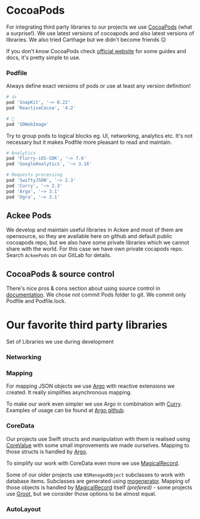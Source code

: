 # CocoaPods

For integrating third party libraries to our projects we use [CocoaPods](https://cocoapods.org) (what a surprise!). We use latest versions of cocoapods and also latest versions of libraries. We also tried Carthage but we didn't become friends 😐

If you don't know CocoaPods check [official website](https://guides.cocoapods.org) for some guides and docs, it's pretty simple to use.

### Podfile
Always define exact versions of pods or use at least any version definition!

```ruby
# 👍
pod 'SnapKit', '~> 0.22'
pod 'ReactiveCocoa', '4.2'

# 💩
pod 'SDWebImage'
```

Try to group pods to logical blocks eg. UI, networking, analytics etc. It's not necessary but it makes Podfile more pleasant to read and maintain.
```ruby
# Analytics
pod 'Flurry-iOS-SDK', '~> 7.6'
pod 'GoogleAnalytics', '~> 3.16'

# Requests processing
pod 'SwiftyJSON', '~> 2.3'
pod 'Curry', '~> 2.3'
pod 'Argo', '~> 3.1'
pod 'Ogra', '~> 3.1'
```

## Ackee Pods
We develop and maintain useful libraries in Ackee and most of them are opensource, so they are available here on github and default public cocoapods repo, but we also have some private libraries which we cannot share with the world. For this case we have own private cocapods repo. Search `AckeePods` on our GitLab for details.

## CocoaPods & source control
There's nice pros & cons section about using source control in [documentation](https://guides.cocoapods.org/using/using-cocoapods.html). We chose not commit Pods folder to git. We commit only Podfile and Podfile.lock.

# Our favorite third party libraries
Set of Libraries we use during development
### Networking

### Mapping

For mapping JSON objects we use [Argo](https://github.com/thoughtbot/Argo) with reactive extensions we created. It really simplifies asynchronous mapping.

To make our work even simpler we use Argo in combination with [Curry](https://github.com/thoughtbot/Curry). Examples of usage can be found at [Argo github](https://github.com/thoughtbot/Argo).

### CoreData

Our projects use Swift structs and manipulation with them is realised using [CoreValue](https://github.com/terhechte/CoreValue) with some small improvements we made ourselves. Mapping to those structs is handled by [Argo](https://github.com/thoughtbot/Argo).

To simplify our work with CoreData even more we use [MagicalRecord](https://github.com/magicalpanda/MagicalRecord).

Some of our older projects use `NSManagedObject` subclasses to work with database items. Subclasses are generated using [mogenerator](https://github.com/rentzsch/mogenerator). Mapping of those objects is handled by [MagicalRecord](https://github.com/magicalpanda/MagicalRecord) itself _(prefered)_ - some projects use [Groot](https://github.com/gonzalezreal/Groot), but we consider those options to be almost equal.

### AutoLayout
